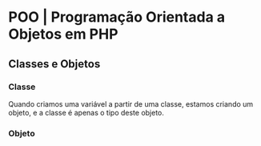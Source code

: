 # POO | Programação Orientada a Objetos em PHP
## Classes e Objetos
### Classe
Quando criamos uma variável a partir de uma classe, 
estamos criando um objeto, e a classe é apenas o tipo deste objeto.
### Objeto

